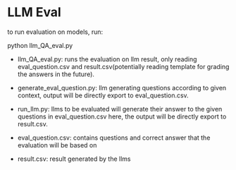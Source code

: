 
# LLM Eval

to run evaluation on models, run:

python llm_QA_eval.py 


- llm_QA_eval.py: runs the evaluation on llm result, only reading eval_question.csv and result.csv(potentially reading template for grading the answers in the future).

- generate_eval_question.py: llm generating questions according to given context, output will be directly export to eval_question.csv.

- run_llm.py: llms to be evaluated will generate their answer to the given questions in eval_question.csv here, the output will be directly export to result.csv.

- eval_question.csv: contains questions and correct answer that the evaluation will be based on

- result.csv: result generated by the llms
